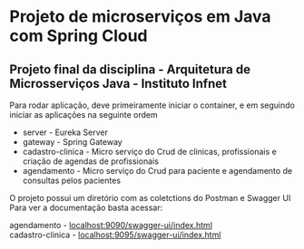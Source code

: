 # Projeto de microserviços em Java com Spring Cloud
## Projeto final da disciplina - Arquitetura de Microsserviços Java - Instituto Infnet

Para rodar aplicação, deve primeiramente iniciar o container, e em seguindo iniciar as aplicações na seguinte ordem

* server - Eureka Server
* gateway - Spring Gateway
* cadastro-clinica - Micro serviço do Crud de clinicas, profissionais e criação de agendas de profissionais
* agendamento - Micro serviço do Crud para paciente e agendamento de consultas pelos pacientes

O projeto possui um diretório com as coletctions do Postman e Swagger UI
Para ver a documentação basta acessar:

agendamento - [localhost:9090/swagger-ui/index.html](localhost:9090/swagger-ui/index.html)  
cadastro-clinica - [localhost:9095/swagger-ui/index.html](localhost:9095/swagger-ui/index.html)  